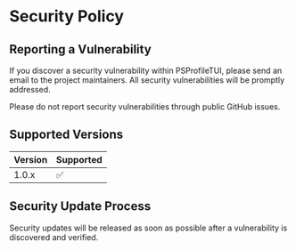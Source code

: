 # Security Policy

## Reporting a Vulnerability

If you discover a security vulnerability within PSProfileTUI, please send an email to the project maintainers. All security vulnerabilities will be promptly addressed.

Please do not report security vulnerabilities through public GitHub issues.

## Supported Versions

| Version | Supported          |
| ------- | ------------------ |
| 1.0.x   | :white_check_mark: |

## Security Update Process

Security updates will be released as soon as possible after a vulnerability is discovered and verified.
